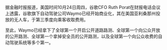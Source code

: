 据金融时报报道，美国时间10月24日周四，谷歌CFO Ruth Porat在财报电话会议上透露，谷歌旗下自动驾驶公司Waymo已经开始商业化，其在美国亚利桑那州投放的无人车，于第三季度向乘客收取费用。

至此，Waymo已经拿下了全球第一个开启公开道路路测、全球第一个向公众开放的公开路测、全球第一个拿掉安全员的公开路测，以及全球第一个向公众收费的自动驾驶系统等多个第一。
